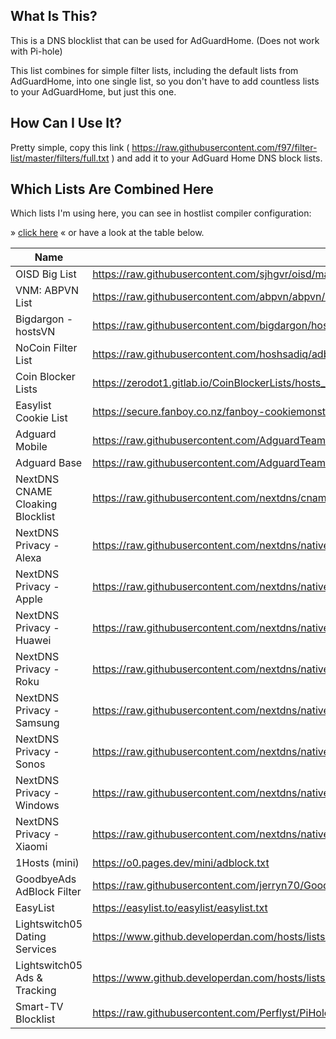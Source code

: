## What Is This?

This is a DNS blocklist that can be used for AdGuardHome. (Does not work with Pi-hole)

This list combines for simple filter lists, including the default lists from
AdGuardHome, into one single list, so you don't have to add countless lists to your
AdGuardHome, but just this one.

## How Can I Use It?

Pretty simple, copy this link
( <https://raw.githubusercontent.com/f97/filter-list/master/filters/full.txt> ) and
add it to your AdGuard Home DNS block lists.

## Which Lists Are Combined Here

Which lists I'm using here, you can see in hostlist compiler configuration:

» [click here](hostlist-compiler-config.json) « or have a look at the table below.

| Name                             | URL                                                                                                       |
| -------------------------------- | --------------------------------------------------------------------------------------------------------- |
| OISD Big List                    | <https://raw.githubusercontent.com/sjhgvr/oisd/main/oisd_big.txt>                                         |
| VNM: ABPVN List                  | <https://raw.githubusercontent.com/abpvn/abpvn/master/filter/abpvn.txt>                                   |
| Bigdargon - hostsVN              | <https://raw.githubusercontent.com/bigdargon/hostsVN/master/hosts>                                        |
| NoCoin Filter List               | <https://raw.githubusercontent.com/hoshsadiq/adblock-nocoin-list/master/hosts.txt>                        |
| Coin Blocker Lists               | <https://zerodot1.gitlab.io/CoinBlockerLists/hosts_browser>                                               |
| Easylist Cookie List             | <https://secure.fanboy.co.nz/fanboy-cookiemonster.txt>                                                    |
| Adguard Mobile                   | <https://raw.githubusercontent.com/AdguardTeam/AdguardFilters/master/MobileFilter/sections/adservers.txt> |
| Adguard Base                     | <https://raw.githubusercontent.com/AdguardTeam/AdguardFilters/master/BaseFilter/sections/adservers.txt>   |
| NextDNS CNAME Cloaking Blocklist | <https://raw.githubusercontent.com/nextdns/cname-cloaking-blocklist/master/domains>                       |
| NextDNS Privacy - Alexa          | <https://raw.githubusercontent.com/nextdns/native-tracking-domains/main/domains/alexa>                    |
| NextDNS Privacy - Apple          | <https://raw.githubusercontent.com/nextdns/native-tracking-domains/main/domains/apple>                    |
| NextDNS Privacy - Huawei         | <https://raw.githubusercontent.com/nextdns/native-tracking-domains/main/domains/huawei>                   |
| NextDNS Privacy - Roku           | <https://raw.githubusercontent.com/nextdns/native-tracking-domains/main/domains/roku>                     |
| NextDNS Privacy - Samsung        | <https://raw.githubusercontent.com/nextdns/native-tracking-domains/main/domains/samsung>                  |
| NextDNS Privacy - Sonos          | <https://raw.githubusercontent.com/nextdns/native-tracking-domains/main/domains/sonos>                    |
| NextDNS Privacy - Windows        | <https://raw.githubusercontent.com/nextdns/native-tracking-domains/main/domains/windows>                  |
| NextDNS Privacy - Xiaomi         | <https://raw.githubusercontent.com/nextdns/native-tracking-domains/main/domains/xiaomi>                   |
| 1Hosts (mini)                    | <https://o0.pages.dev/mini/adblock.txt>                                                                   |
| GoodbyeAds AdBlock Filter        | <https://raw.githubusercontent.com/jerryn70/GoodbyeAds/master/Formats/GoodbyeAds-AdBlock-Filter.txt>      |
| EasyList                         | <https://easylist.to/easylist/easylist.txt>                                                               |
| Lightswitch05 Dating Services    | <https://www.github.developerdan.com/hosts/lists/dating-services-extended.txt>                            |
| Lightswitch05 Ads & Tracking     | <https://www.github.developerdan.com/hosts/lists/ads-and-tracking-extended.txt>                           |
| Smart-TV Blocklist               | <https://raw.githubusercontent.com/Perflyst/PiHoleBlocklist/master/SmartTV-AGH.txt>                       |
